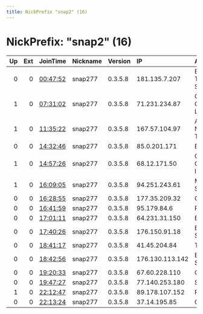 ```yaml
---
title: NickPrefix "snap2" (16)
---
```


# NickPrefix: "snap2" (16)

|   Up |   Ext | JoinTime                                                                                            | Nickname   | Version   | IP              | AS                                       | CC   |   ORp |   Dirp | OS    | Contact   |   eFamMembers |
|-----:|------:|:----------------------------------------------------------------------------------------------------|:-----------|:----------|:----------------|:-----------------------------------------|:-----|------:|-------:|:------|:----------|--------------:|
|    0 |     0 | [00:47:52](https://metrics.torproject.org/rs.html#details/74053E0A99538110A5F7A25B7097A03B124F3A77) | snap277    | 0.3.5.8   | 181.135.7.207   | EPM Telecomunicaciones S.A. E.S.P.       | co   | 44197 |      0 | Linux | None      |             1 |
|    1 |     0 | [07:31:02](https://metrics.torproject.org/rs.html#details/1A90BD5881259464786AD16A3B1B2DA77E55BFD8) | snap277    | 0.3.5.8   | 71.231.234.87   | Comcast Cable Communications, LLC        | us   | 38451 |      0 | Linux | None      |             1 |
|    1 |     0 | [11:35:22](https://metrics.torproject.org/rs.html#details/3677939EEEB33184731FA8CCFBB5D7B3D71D7C99) | snap277    | 0.3.5.8   | 167.57.104.97   | Administracion Nacional de Telecomunicac | uy   | 37911 |      0 | Linux | None      |             1 |
|    0 |     0 | [14:32:46](https://metrics.torproject.org/rs.html#details/AC6B606714C6056E804F0E27446CBA788B2E07D6) | snap277    | 0.3.5.8   | 85.0.201.171    | Bluewin                                  | ch   | 39555 |      0 | Linux | None      |             1 |
|    1 |     0 | [14:57:26](https://metrics.torproject.org/rs.html#details/611A09828AE6109CB2FCB1E1B4EFA5CA30463734) | snap277    | 0.3.5.8   | 68.12.171.50    | Cox Communications Inc.                  | us   | 34093 |      0 | Linux | None      |             1 |
|    1 |     0 | [16:09:05](https://metrics.torproject.org/rs.html#details/4BACDB1AE03C7A53EAB0ACD94F650243BEAB087A) | snap277    | 0.3.5.8   | 94.251.243.61   | Multimedia Polska S.A.                   | pl   | 38615 |      0 | Linux | None      |             1 |
|    0 |     0 | [16:28:55](https://metrics.torproject.org/rs.html#details/07785C4067756AE5350A742BBA31F76B7532F208) | snap277    | 0.3.5.8   | 177.35.209.32   | CLARO S.A.                               | br   | 40123 |      0 | Linux | None      |             1 |
|    0 |     0 | [16:41:59](https://metrics.torproject.org/rs.html#details/604CF6B1144294CAD312EE25C645CC766C9C9A36) | snap277    | 0.3.5.8   | 95.179.84.6     | Rostelecom                               | ru   | 41615 |      0 | Linux | None      |             1 |
|    0 |     0 | [17:01:11](https://metrics.torproject.org/rs.html#details/46E65A170EE624DC778256F4E7223BD427F33A8C) | snap277    | 0.3.5.8   | 64.231.31.150   | Bell Canada                              | ca   | 42415 |      0 | Linux | None      |             1 |
|    0 |     0 | [17:40:26](https://metrics.torproject.org/rs.html#details/FC3C760AD589C85FA76433665734752CE36A3C8F) | snap277    | 0.3.5.8   | 176.150.91.18   | Bouygues Telecom SA                      | fr   | 39205 |      0 | Linux | None      |             1 |
|    0 |     0 | [18:41:17](https://metrics.torproject.org/rs.html#details/3E385804517139CE98847E19FF717B393039B93E) | snap277    | 0.3.5.8   | 41.45.204.84    | TE-AS                                    | eg   | 34457 |      0 | Linux | None      |             1 |
|    0 |     0 | [18:42:56](https://metrics.torproject.org/rs.html#details/79BBD46C35F1C2A244CB8A1F0D802F3940216B9F) | snap277    | 0.3.5.8   | 176.130.113.142 | Bouygues Telecom SA                      | fr   | 38257 |      0 | Linux | None      |             1 |
|    0 |     0 | [19:20:33](https://metrics.torproject.org/rs.html#details/2833373D14B194A18BC2536D13B564A64686EA3B) | snap277    | 0.3.5.8   | 67.60.228.110   | Cable One                                | us   | 45131 |      0 | Linux | None      |             1 |
|    0 |     0 | [19:47:27](https://metrics.torproject.org/rs.html#details/0CC7753332E8665D033644495D529273D04E099B) | snap277    | 0.3.5.8   | 77.140.253.180  | SFR SA                                   | fr   | 33451 |      0 | Linux | None      |             1 |
|    1 |     0 | [22:12:47](https://metrics.torproject.org/rs.html#details/31AE558174F432DA71379924D2535B2EB2334276) | snap277    | 0.3.5.8   | 89.178.107.152  | PVimpelCom                               | ru   | 42621 |      0 | Linux | None      |             1 |
|    0 |     0 | [22:13:24](https://metrics.torproject.org/rs.html#details/A8EE9301EF8A7D974B778FDB31DE8A4F53A8CABB) | snap277    | 0.3.5.8   | 37.14.195.85    | Orange Espagne SA                        | es   | 46529 |      0 | Linux | None      |             1 |

